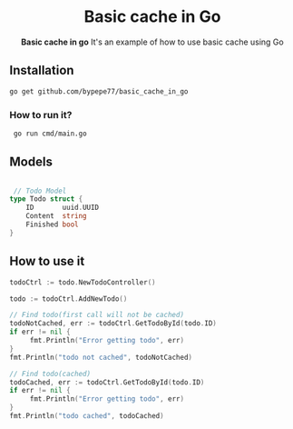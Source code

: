 <div align="center">
 <h1>Basic cache in Go</h1>
    <span><strong>Basic cache in go</strong> It's an example of how to use basic cache using Go</span><br />
</div>

## Installation
```bash
go get github.com/bypepe77/basic_cache_in_go

```
### How to run it?
```bash
 go run cmd/main.go

```

## Models
```go

 // Todo Model
type Todo struct {
	ID       uuid.UUID
	Content  string
	Finished bool
}

```

## How to use it

```go
todoCtrl := todo.NewTodoController()

todo := todoCtrl.AddNewTodo()

// Find todo(first call will not be cached)
todoNotCached, err := todoCtrl.GetTodoById(todo.ID)
if err != nil {
     fmt.Println("Error getting todo", err)
}
fmt.Println("todo not cached", todoNotCached)

// Find todo(cached)
todoCached, err := todoCtrl.GetTodoById(todo.ID)
if err != nil {
     fmt.Println("Error getting todo", err)
}
fmt.Println("todo cached", todoCached)
```




